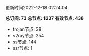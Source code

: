 更新时间2022-12-18 02:24:04

**总订阅: 73**
**总节点: 1237**
**有效节点: 438**
- trojan节点: 39
- v2ray节点: 254
- ss节点: 144
- ssr节点: 1
